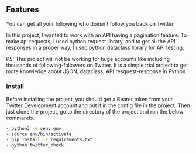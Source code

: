 ## Features

You can get all your following who doesn't follow you back on Twitter.

In this project, I wanted to work with an API having a pagination feature. To make api requests, I used python request library, and to get all the API responses in a proper way, I used python dataclass library for API testing.

PS: This project will not be working for huge accounts like including thousands of following-followers on Twitter. It is a simple trial project to get more knowledge about JSON, dataclass, API resquest-response in Python.

### Install

Before installing the project, you should get a Bearer token from your Twitter Development account and put it in the config file in the project. Then just clone the project, go to the directory of the project and run the below commands.


```sh
- python3 -m venv env
- source env/bin/activate
- pip install -r requirements.txt
- python twitter_check
```
